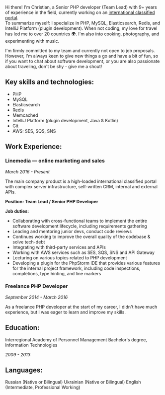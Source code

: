 Hi there! I'm Christian, a Senior PHP developer (Team Lead) with 9+ years of experience in the field, currently working on an [international classified portal](https://www.linkedin.com/company/autoline-market/mycompany/).
<br>
To summarize myself: I specialize in PHP, MySQL, Elasticsearch, Redis, and IntelliJ Platform (plugin development). When not coding, my love for travel has led me to over 20 countries 🌍. I'm also into cooking, photography, and experimenting with music.


I'm firmly committed to my team and currently not open to job proposals. However, I'm always keen to give new things a go and have a bit of fun, so if you want to chat about software development, or you are also passionate about traveling, don't be shy - give me a shout!


## Key skills and technologies:
- PHP
- MySQL
- Elasticsearch
- Redis
- Memcached
- IntelliJ Platform (plugin development, Java & Kotlin)
- Git
- AWS: SES, SQS, SNS

## Work Experience:

### Linemedia — online marketing and sales
_March 2016 - Present_

The main company product is a high-loaded international classified portal with complex server infrastructure, self-written CRM, internal and external APIs.

**Position: Team Lead / Senior PHP Developer**

**Job duties:**
- Collaborating with cross-functional teams to implement the entire software development lifecycle, including requirements gathering
- Leading and mentoring junior devs, conduct code reviews
- Continues working to improve the overall quality of the codebase & solve tech-debt
- Integrating with third-party services and APIs
- Working with AWS services such as SES, SQS, SNS and API Gateway
- Lecturing on various topics related to PHP development
- Developing a plugin for the PhpStorm IDE that provides various features for the internal project framework, including code inspections, completions, type hinting, and line markers


### Freelance PHP Developer
_September 2014 - March 2016_

As a freelance PHP developer at the start of my career, I didn't have much experience, but I was eager to learn and improve my skills.


## Education:
Interregional Academy of Personnel Management
Bachelor's degree, Information Technologies

_2009 - 2013_


## Languages:
Russian (Native or Bilingual)
Ukrainian (Native or Bilingual)
English (Intermediate, Professional Working)